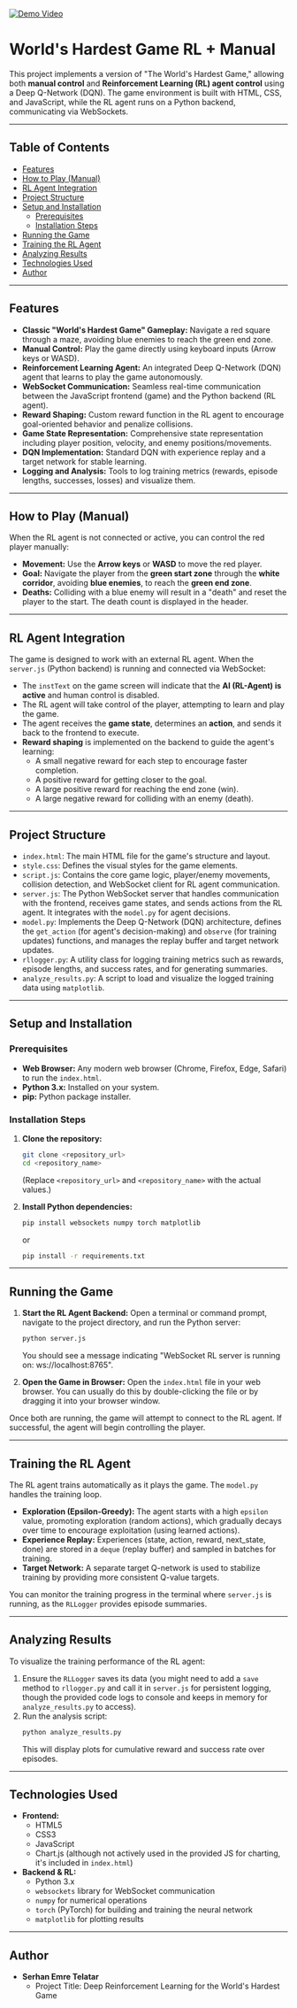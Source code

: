 [![Demo Video](https://img.youtube.com/vi/CV8SKutlZoE/hqdefault.jpg)](https://www.youtube.com/watch?v=HlpEgIqo2qI)

  # World's Hardest Game RL + Manual

  This project implements a version of "The World's Hardest Game," allowing both **manual control** and **Reinforcement Learning (RL) agent control** using a Deep Q-Network (DQN). The game environment is built with HTML, CSS, and JavaScript, while the RL agent runs on a Python backend, communicating via WebSockets.

  ---

  ## Table of Contents

  - [Features](#features)
  - [How to Play (Manual)](#how-to-play-manual)
  - [RL Agent Integration](#rl-agent-integration)
  - [Project Structure](#project-structure)
  - [Setup and Installation](#setup-and-installation)
    - [Prerequisites](#prerequisites)
    - [Installation Steps](#installation-steps)
  - [Running the Game](#running-the-game)
  - [Training the RL Agent](#training-the-rl-agent)
  - [Analyzing Results](#analyzing-results)
  - [Technologies Used](#technologies-used)
  - [Author](#author)

  ---

  ## Features

  * **Classic "World's Hardest Game" Gameplay:** Navigate a red square through a maze, avoiding blue enemies to reach the green end zone.
  * **Manual Control:** Play the game directly using keyboard inputs (Arrow keys or WASD).
  * **Reinforcement Learning Agent:** An integrated Deep Q-Network (DQN) agent that learns to play the game autonomously.
  * **WebSocket Communication:** Seamless real-time communication between the JavaScript frontend (game) and the Python backend (RL agent).
  * **Reward Shaping:** Custom reward function in the RL agent to encourage goal-oriented behavior and penalize collisions.
  * **Game State Representation:** Comprehensive state representation including player position, velocity, and enemy positions/movements.
  * **DQN Implementation:** Standard DQN with experience replay and a target network for stable learning.
  * **Logging and Analysis:** Tools to log training metrics (rewards, episode lengths, successes, losses) and visualize them.

  ---

  ## How to Play (Manual)

  When the RL agent is not connected or active, you can control the red player manually:

  * **Movement:** Use the **Arrow keys** or **WASD** to move the red player.
  * **Goal:** Navigate the player from the **green start zone** through the **white corridor**, avoiding **blue enemies**, to reach the **green end zone**.
  * **Deaths:** Colliding with a blue enemy will result in a "death" and reset the player to the start. The death count is displayed in the header.

  ---

  ## RL Agent Integration

  The game is designed to work with an external RL agent. When the `server.js` (Python backend) is running and connected via WebSocket:

  * The `instText` on the game screen will indicate that the **AI (RL-Agent) is active** and human control is disabled.
  * The RL agent will take control of the player, attempting to learn and play the game.
  * The agent receives the **game state**, determines an **action**, and sends it back to the frontend to execute.
  * **Reward shaping** is implemented on the backend to guide the agent's learning:
      * A small negative reward for each step to encourage faster completion.
      * A positive reward for getting closer to the goal.
      * A large positive reward for reaching the end zone (win).
      * A large negative reward for colliding with an enemy (death).

  ---

  ## Project Structure

  * `index.html`: The main HTML file for the game's structure and layout.
  * `style.css`: Defines the visual styles for the game elements.
  * `script.js`: Contains the core game logic, player/enemy movements, collision detection, and WebSocket client for RL agent communication.
  * `server.js`: The Python WebSocket server that handles communication with the frontend, receives game states, and sends actions from the RL agent. It integrates with the `model.py` for agent decisions.
  * `model.py`: Implements the Deep Q-Network (DQN) architecture, defines the `get_action` (for agent's decision-making) and `observe` (for training updates) functions, and manages the replay buffer and target network updates.
  * `rllogger.py`: A utility class for logging training metrics such as rewards, episode lengths, and success rates, and for generating summaries.
  * `analyze_results.py`: A script to load and visualize the logged training data using `matplotlib`.

  ---

  ## Setup and Installation

  ### Prerequisites

  * **Web Browser:** Any modern web browser (Chrome, Firefox, Edge, Safari) to run the `index.html`.
  * **Python 3.x:** Installed on your system.
  * **pip:** Python package installer.

  ### Installation Steps

  1.  **Clone the repository:**
      ```bash
      git clone <repository_url>
      cd <repository_name>
      ```
      (Replace `<repository_url>` and `<repository_name>` with the actual values.)

  2.  **Install Python dependencies:**
      ```bash
      pip install websockets numpy torch matplotlib
      ```
      or
      ```bash
      pip install -r requirements.txt
      ```

  ---

  ## Running the Game

  1.  **Start the RL Agent Backend:**
      Open a terminal or command prompt, navigate to the project directory, and run the Python server:
      ```bash
      python server.js
      ```
      You should see a message indicating "WebSocket RL server is running on: ws://localhost:8765".

  2.  **Open the Game in Browser:**
      Open the `index.html` file in your web browser. You can usually do this by double-clicking the file or by dragging it into your browser window.

  Once both are running, the game will attempt to connect to the RL agent. If successful, the agent will begin controlling the player.

  ---

  ## Training the RL Agent

  The RL agent trains automatically as it plays the game. The `model.py` handles the training loop.
  * **Exploration (Epsilon-Greedy):** The agent starts with a high `epsilon` value, promoting exploration (random actions), which gradually decays over time to encourage exploitation (using learned actions).
  * **Experience Replay:** Experiences (state, action, reward, next_state, done) are stored in a `deque` (replay buffer) and sampled in batches for training.
  * **Target Network:** A separate target Q-network is used to stabilize training by providing more consistent Q-value targets.

  You can monitor the training progress in the terminal where `server.js` is running, as the `RLLogger` provides episode summaries.

  ---

  ## Analyzing Results

  To visualize the training performance of the RL agent:

  1.  Ensure the `RLLogger` saves its data (you might need to add a `save` method to `rllogger.py` and call it in `server.js` for persistent logging, though the provided code logs to console and keeps in memory for `analyze_results.py` to access).
  2.  Run the analysis script:
      ```bash
      python analyze_results.py
      ```
      This will display plots for cumulative reward and success rate over episodes.

  ---

  ## Technologies Used

  * **Frontend:**
      * HTML5
      * CSS3
      * JavaScript
      * Chart.js (although not actively used in the provided JS for charting, it's included in `index.html`)
  * **Backend & RL:**
      * Python 3.x
      * `websockets` library for WebSocket communication
      * `numpy` for numerical operations
      * `torch` (PyTorch) for building and training the neural network
      * `matplotlib` for plotting results

  ---

  ## Author

  * **Serhan Emre Telatar**
      * Project Title: Deep Reinforcement Learning for the World's Hardest Game

